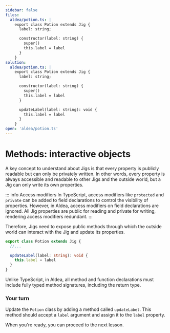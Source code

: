 ```yaml
---
sidebar: false
files:
  aldea/potion.ts: |
    export class Potion extends Jig {
      label: string;

      constructor(label: string) {
        super()
        this.label = label
      }
    }
solution:
  aldea/potion.ts: |
    export class Potion extends Jig {
      label: string;

      constructor(label: string) {
        super()
        this.label = label
      }

      updateLabel(label: string): void {
        this.label = label
      }
    }
open: 'aldea/potion.ts'
---
```


# Methods: interactive objects

A key concept to understand about Jigs is that every property is publicly readable but can only be privately written. In other words, every property is always accessible and readable to other Jigs and the outside world, but a Jig can only write its own properties.

::: info Access modifiers
In TypeScript, access modifiers like `protected` and `private` can be added to field declarations to control the visibility of properties. However, in Aldea, access modifiers on field declarations are ignored. All Jig properties are public for reading and private for writing, rendering access modifiers redundant.
:::

Therefore, Jigs need to expose public methods through which the outside world can interact with the Jig and update its properties.

```ts
export class Potion extends Jig {
  //...

  updateLabel(label: string): void {
    this.label = label
  }
}
```

Unlike TypeScript, in Aldea, all method and function declarations must include fully typed method signatures, including the return type.

### Your turn

Update the `Potion` class by adding a method called `updateLabel`. This method should accept a `label` argument and assign it to the `label` property.

When you're ready, you can proceed to the next lesson.
